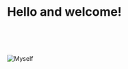 # Hello and welcome!
<br/>
<br/>
<br/>

![Myself](https://github.com/kevinchengy/kevinchengy/blob/master/name.png)
